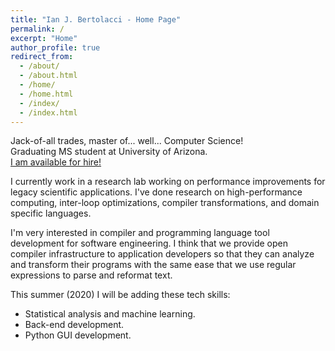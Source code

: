 ```yaml
---
title: "Ian J. Bertolacci - Home Page"
permalink: /
excerpt: "Home"
author_profile: true
redirect_from:
  - /about/
  - /about.html
  - /home/
  - /home.html
  - /index/
  - /index.html
---
```


<!-- The two spaces are important here. Newline with no paragraph break-->
Jack-of-all trades, master of... well... Computer Science!  
Graduating MS student at University of Arizona.  
[I am available for hire!](/resume_cv)

I currently work in a research lab working on performance improvements for legacy scientific applications.
I've done research on high-performance computing, inter-loop optimizations, compiler transformations, and domain specific languages.

I'm very interested in compiler and programming language tool development for software engineering.
I think that we provide open compiler infrastructure to application developers so that they can analyze and transform their programs with the same ease that we use regular expressions to parse and reformat text.

This summer (2020) I will be adding these tech skills:
+ Statistical analysis and machine learning.
+ Back-end development.
+ Python GUI development.
